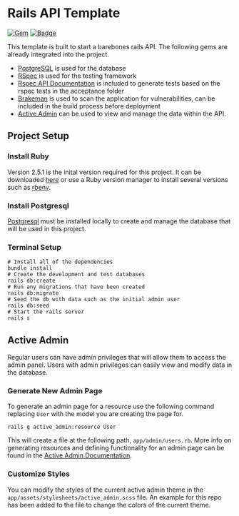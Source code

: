 # Rails API Template

[![Gem](https://img.shields.io/gem/v/rails?label=rails)](https://rubygems.org/gems/rails)
[![Badge](https://img.shields.io/badge/ruby-v2.5.1-blue)](https://www.ruby-lang.org/en/news/2018/03/28/ruby-2-5-1-released/)

This template is built to start a barebones rails API.
The following gems are already integrated into the project.
* [PostgreSQL](https://www.postgresql.org/) is used for the database
* [RSpec](https://github.com/rspec/rspec-rails) is used for the testing framework
* [Rspec API Documentation](https://github.com/zipmark/rspec_api_documentation) is included to generate tests based on the rspec tests in the acceptance folder
* [Brakeman](https://github.com/presidentbeef/brakeman) is used to scan the application for vulnerabilities, can be included in the build process before deployment
* [Active Admin](https://github.com/activeadmin/activeadmin) can be used to view and manage the data within the API.

## Project Setup
### Install Ruby
Version 2.5.1 is the inital version required for this project. It can be downloaded [here](https://www.ruby-lang.org/en/news/2018/03/28/ruby-2-5-1-released) or use a Ruby version manager to install several versions such as [rbenv](https://github.com/rbenv/rbenv).
### Install Postgresql
[Postgresql](https://www.postgresql.org/download/) must be installed locally to create and manage the database that will be used in this project.
### Terminal Setup
```
# Install all of the dependencies
bundle install
# Create the development and test databases
rails db:create
# Run any migrations that have been created
rails db:migrate
# Seed the db with data such as the initial admin user
rails db:seed
# Start the rails server
rails s
```

## Active Admin
Regular users can have admin privileges that will allow them to access the admin panel. Users with admin privileges can easily view and modify data in the database.

### Generate New Admin Page
To generate an admin page for a resource use the following command replacing ```User``` with the model you are creating the page for.
```
rails g active_admin:resource User
```
This will create a file at the following path, ```app/admin/users.rb```.
More info on generating resources and defining functionality for an admin page can be found in the [Active Admin Documentation](https://activeadmin.info/2-resource-customization.html#rename-the-resource).

### Customize Styles
You can modify the styles of the current active admin theme in the ```app/assets/stylesheets/active_admin.scss``` file. An example for this repo has been added to the file to change the colors of the current theme.
